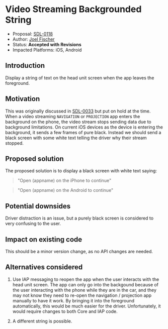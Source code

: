 # Video Streaming Backgrounded String

* Proposal: [SDL-0118](0118-video-background-string.md)
* Author: [Joel Fischer](https://github.com/joeljfischer)
* Status: **Accepted with Revisions**
* Impacted Platforms: iOS, Android

## Introduction

Display a string of text on the head unit screen when the app leaves the foreground.

## Motivation

This was originally discussed in [SDL-0033](https://github.com/smartdevicelink/sdl_evolution/issues/103) but put on hold at the time. When a video streaming `NAVIGATION` or `PROJECTION` app enters the background on the phone, the video stream stops sending data due to background limitations. On current iOS devices as the device is entering the background, it sends a few frames of pure black. Instead we should send a black screen with some white text telling the driver why their stream stopped.

## Proposed solution

The proposed solution is to display a black screen with white text saying:

> "Open \(appname) on the iPhone to continue"

> "Open \(appname) on the Android to continue"

## Potential downsides

Driver distraction is an issue, but a purely black screen is considered to very confusing to the user.

## Impact on existing code

This should be a minor version change, as no API changes are needed.

## Alternatives considered

1. Use IAP messaging to reopen the app when the user interacts with the head unit screen. The app can only go into the backgound because of the user interacting with the phone while they are in the car, and they may not know they need to re-open the navigation / projection app manually to have it work. By bringing it into the foreground automatically, this would be much easier for the driver. Unfortunately, it would require changes to both Core and IAP code.

2. A different string is possible.
